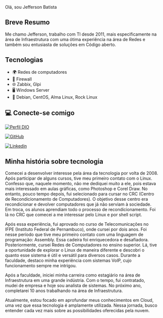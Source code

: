 Olá, sou Jefferson Batista

## Breve Resumo

Me chamo Jefferson, trabalho com TI desde 2011, mais especificamente na área de Infraestrutura com uma ótima experiência na área de Redes e também sou entusiasta de soluções em Código aberto.

## Tecnologias

- 🌍 Redes de computadores
- 🧱 Firewall 
- 🌐 Zabbix, Glpi
- 🖥️ Windows Server
- 🐧 Debian, CentOS, Alma Linux, Rock Linux

## 💻 Conecte-se comigo 

[![Perfil DIO](https://img.shields.io/badge/Perfil%20DIO-blue)](https://www.dio.me/users/jefferson_batista2727)

[![GitHub](https://img.shields.io/badge/GitHub-blue)](https://github.com/jbatista-27)

[![Linkedin](https://img.shields.io/badge/LinkedIn-FFF?style=for-the-badge&logo=linkedin&logoColor=0E76A8)](https://www.linkedin.com/in/jefferson-batista-6a926237/)


## Minha história sobre tecnologia

Comecei a desenvolver interesse pela área da tecnologia por volta de 2008. Após participar de alguns cursos, tive meu primeiro contato com o Linux. Confesso que, naquele momento, não me dediquei muito a ele, pois estava mais interessado em aulas gráficas, como Photoshop e Corel Draw. No entanto, pouco tempo depois, fui selecionado para cursar no CRC (Centro de Recondicionamento de Computadores). O objetivo desse centro era recondicionar e devolver computadores que já não serviam à sociedade. Em troca, os alunos aprendiam todo o processo de recondicionamento. Foi lá no CRC que comecei a me interessar pelo Linux e por shell script.

Após essa experiência, fui aprovado no curso de Telecomunicações no IFPE (Instituto Federal de Pernambuco), onde cursei por dois anos. Foi nesse período que tive meu primeiro contato com uma linguagem de programação: Assembly. Essa cadeira foi enriquecedora e desafiadora. Posteriormente, cursei Redes de Computadores no ensino superior. Lá, tive a oportunidade de explorar o Linux de maneira diferente e descobri o quanto esse sistema é útil e versátil para diversos casos. Durante a faculdade, destaco minha experiência com sistemas VoIP, cujo funcionamento sempre me intrigou.

Após a faculdade, iniciei minha carreira como estagiário na área de Infraestrutura em uma grande indústria. Com o tempo, fui contratado, mudei de empresa e hoje sou analista de sistemas. No próximo ano, completarei 10 anos trabalhando na área de Infraestrutura.

Atualmente, estou focado em aprofundar meus conhecimentos em Cloud, uma vez que essa tecnologia é amplamente utilizada. Nessa jornada, busco entender cada vez mais sobre as possibilidades oferecidas pela nuvem.